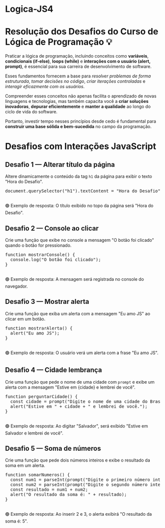 # Logica-JS4

# <body>
  <h1>Resolução dos Desafios do Curso de Lógica de Programação 💡</h1>

  <p>Praticar a lógica de programação, incluindo conceitos como <strong>variáveis</strong>, <strong>condicionais (if-else)</strong>, <strong>loops (while)</strong> e <strong>interações com o usuário (alert, prompt)</strong>, é essencial para sua carreira de desenvolvimento de software.</p>
  <p>Esses fundamentos fornecem a base para <em>resolver problemas de forma estruturada</em>, <em>tomar decisões no código</em>, <em>criar iterações controladas</em> e <em>interagir eficazmente com os usuários</em>.</p>
  <p>Compreender esses conceitos não apenas facilita o aprendizado de novas linguagens e tecnologias, mas também capacita você a <strong>criar soluções inovadoras</strong>, <strong>depurar eficientemente</strong> e <strong>manter a qualidade</strong> ao longo do ciclo de vida do software.</p>
  <p>Portanto, investir tempo nesses princípios desde cedo é fundamental para <strong>construir uma base sólida e bem-sucedida</strong> no campo da programação.</p>


<body>

  <h1>Desafios com Interações JavaScript</h1>

  <div class="desafio">
    <h2>Desafio 1 — Alterar título da página</h2>
    <div class="enunciado">Altere dinamicamente o conteúdo da tag <code>h1</code> da página para exibir o texto "Hora do Desafio".</div>
    <pre>
document.querySelector("h1").textContent = "Hora do Desafio";
    </pre>
    <div class="resposta">🟢 Exemplo de resposta: O título exibido no topo da página será "Hora do Desafio".</div>
  </div>

  <div class="desafio">
    <h2>Desafio 2 — Console ao clicar</h2>
    <div class="enunciado">Crie uma função que exibe no console a mensagem "O botão foi clicado" quando o botão for pressionado.</div>
    <pre>
function mostrarConsole() {
  console.log("O botão foi clicado");
}
    </pre>
    <div class="resposta">🟢 Exemplo de resposta: A mensagem será registrada no console do navegador.</div>
  </div>

  <div class="desafio">
    <h2>Desafio 3 — Mostrar alerta</h2>
    <div class="enunciado">Crie uma função que exiba um alerta com a mensagem "Eu amo JS" ao clicar em um botão.</div>
    <pre>
function mostrarAlerta() {
  alert("Eu amo JS");
}
    </pre>
    <div class="resposta">🟢 Exemplo de resposta: O usuário verá um alerta com a frase "Eu amo JS".</div>
  </div>

  <div class="desafio">
    <h2>Desafio 4 — Cidade lembrança</h2>
    <div class="enunciado">Crie uma função que pede o nome de uma cidade com <code>prompt</code> e exibe um alerta com a mensagem "Estive em {cidade} e lembrei de você".</div>
    <pre>
function perguntarCidade() {
  const cidade = prompt("Digite o nome de uma cidade do Brasil:");
  alert("Estive em " + cidade + " e lembrei de você.");
}
    </pre>
    <div class="resposta">🟢 Exemplo de resposta: Ao digitar "Salvador", será exibido "Estive em Salvador e lembrei de você".</div>
  </div>

  <div class="desafio">
    <h2>Desafio 5 — Soma de números</h2>
    <div class="enunciado">Crie uma função que pede dois números inteiros e exibe o resultado da soma em um alerta.</div>
    <pre>
function somarNumeros() {
  const num1 = parseInt(prompt("Digite o primeiro número inteiro:"));
  const num2 = parseInt(prompt("Digite o segundo número inteiro:"));
  const resultado = num1 + num2;
  alert("O resultado da soma é: " + resultado);
}
    </pre>
    <div class="resposta">🟢 Exemplo de resposta: Ao inserir 2 e 3, o alerta exibirá "O resultado da soma é: 5".</div>
  </div>

</body>
